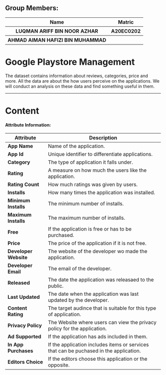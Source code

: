 ## Group Members: 
<table align = "center">
  <tr> 
    <th>Name</th>
    <th>Matric</th>
  </tr>
  <tr>
    <th>LUQMAN ARIFF BIN NOOR AZHAR</th>
    <th>A20EC0202</th>
  </tr>
<tr>
    <th>AHMAD AIMAN HAFIZI BIN MUHAMMAD</th>
    <th></th>
  </tr>
</table>
<h1>Google Playstore Management</h1>

The dataset contains information about reviews, categories, price and more. All the data are about the how users perceive on the applications. We will conduct an analysis on these data and find something useful in them.


<hr>
<h1>Content</h1>

#### Attribute Information:
| Attribute | Description |
| --- | --- |
| **App Name** |   Name of the application.  |
|**App Id** |   Unique identifier to differentiate applications. |
| **Category** | The type of application it falls under.|
| **Rating** |  A measure on how much the users like the application.|
| **Rating Count** | How much ratings was given by users.|
| **Installs** |  How many times the application was installed.|
| **Minimum Installs** | The minimum number of installs.|
| **Maximum Installs** | The maximum number of installs.  |
| **Free** |  If the application is free or has to be purchased.   |
|**Price** |  The price of the application if it is not free. |
| **Developer Website** | The website of the developer wo made the application.|
| **Developer Email** | The email of the developer.|
| **Released** | The date the application was releasaed to the public.|
| **Last Updated** |   The date when the application was last updated by the developer.|
| **Content Rating** |   The target audince that is suitable for this type of application.|
| **Privacy Policy** |   The Website where users can view the privacy policy for the application. |
| **Ad Supported** |   If the application has ads included in them. |
| **In App Purchases** |   If the application includes items or services that can be puchased in the application.|
| **Editors Choice** |   If the editors choose this application or the opposite.|
